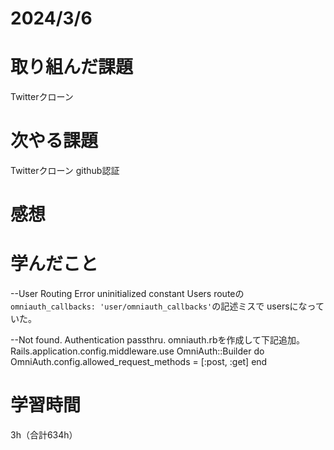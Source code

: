 # 2024/3/6
# 取り組んだ課題
Twitterクローン

# 次やる課題
Twitterクローン github認証

# 感想


# 学んだこと
--User Routing Error
uninitialized constant Users
routeの`omniauth_callbacks: 'user/omniauth_callbacks'`の記述ミスで
usersになっていた。

--Not found. Authentication passthru.
omniauth.rbを作成して下記追加。
Rails.application.config.middleware.use OmniAuth::Builder do
  OmniAuth.config.allowed_request_methods = [:post, :get]
end


# 学習時間
3h（合計634h）
